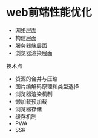 # web前端性能优化

- 网络层面
- 构建层面
- 服务器端层面
- 浏览器渲染层面


技术点

- 资源的合并与压缩
- 图片编解码原理和类型选择
- 浏览器渲染机制
- 懒加载预加载
- 浏览器存储
- 缓存机制
- PWA
- SSR
